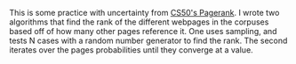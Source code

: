 This is some practice with uncertainty from [CS50's Pagerank](https://cs50.harvard.edu/ai/2024/projects/2/pagerank/). I wrote two algorithms that find the rank of the different webpages in the corpuses based off of how many other pages reference it. One uses sampling, and tests N cases with a random number generator to find the rank. The second iterates over the pages probabilities until they converge at a value.
